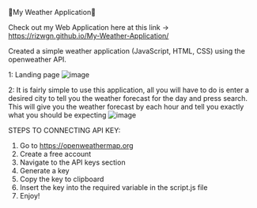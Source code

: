 🚀My Weather Application🚀

Check out my Web Application here at this link -> https://rizwgn.github.io/My-Weather-Application/

Created a simple weather application (JavaScript, HTML, CSS) using the openweather API.

1: Landing page
![image](https://github.com/Rizwgn/My-Weather-Application/assets/142605199/14e56206-3f84-4ba7-b962-ccbbae0268cb)

2: It is fairly simple to use this application, all you will have to do is enter a desired city to tell you the weather forecast for the day and press search. This will give you the weather forecast by each hour and tell you exactly what you should be expecting
![image](https://github.com/Rizwgn/My-Weather-Application/assets/142605199/6f06cb49-f967-4eac-b663-994e98859b56)

STEPS TO CONNECTING API KEY: 
1. Go to https://openweathermap.org
2. Create a free account
3. Navigate to the API keys section
4. Generate a key
5. Copy the key to clipboard
6. Insert the key into the required variable in the script.js file
7. Enjoy!
